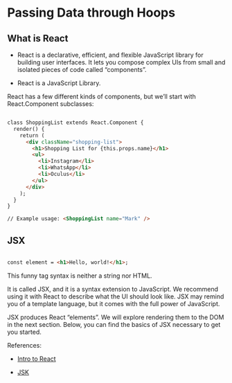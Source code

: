 # Passing Data through Hoops

## What is React

+ React is a declarative, efficient, and flexible JavaScript library for building user interfaces. It lets you compose complex UIs from small and isolated pieces of code called “components”.

+ React is a JavaScript Library.

React has a few different kinds of components, but we’ll start with React.Component subclasses:

``` html

class ShoppingList extends React.Component {
  render() {
    return (
      <div className="shopping-list">
        <h1>Shopping List for {this.props.name}</h1>
        <ul>
          <li>Instagram</li>
          <li>WhatsApp</li>
          <li>Oculus</li>
        </ul>
      </div>
    );
  }
}

// Example usage: <ShoppingList name="Mark" />
```

## JSX

``` html

const element = <h1>Hello, world!</h1>;
```

This funny tag syntax is neither a string nor HTML.

It is called JSX, and it is a syntax extension to JavaScript. We recommend using it with React to describe what the UI should look like. JSX may remind you of a template language, but it comes with the full power of JavaScript.

JSX produces React “elements”. We will explore rendering them to the DOM in the next section. Below, you can find the basics of JSX necessary to get you started.

References:

+ [Intro to React](https://reactjs.org/tutorial/tutorial.html)

+ [JSK](https://reactjs.org/docs/introducing-jsx.html)